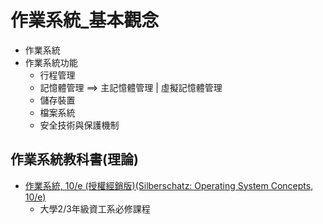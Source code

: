 # 作業系統_基本觀念
- 作業系統
- 作業系統功能
  - 行程管理
  - 記憶體管理 ==> 主記憶體管理 | 虛擬記憶體管理
  - 儲存裝置
  - 檔案系統
  - 安全技術與保護機制

## 作業系統教科書(理論)
- [作業系統, 10/e (授權經銷版)(Silberschatz: Operating System Concepts, 10/e)](https://www.tenlong.com.tw/products/9789865522506?list_name=srh)
  - 大學2/3年級資工系必修課程
